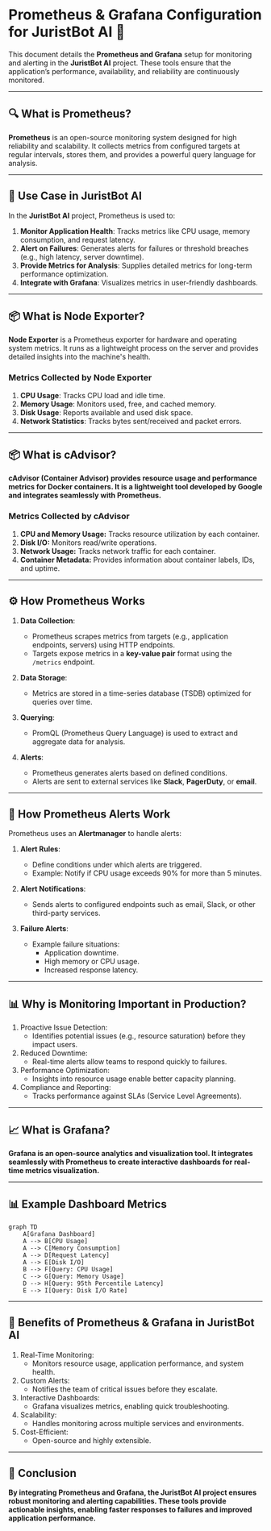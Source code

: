 # Prometheus & Grafana Configuration for JuristBot AI 🚨

This document details the **Prometheus and Grafana** setup for monitoring and alerting in the **JuristBot AI** project. These tools ensure that the application’s performance, availability, and reliability are continuously monitored.

---

## 🔍 **What is Prometheus?**

**Prometheus** is an open-source monitoring system designed for high reliability and scalability. It collects metrics from configured targets at regular intervals, stores them, and provides a powerful query language for analysis.

---

## 🎯 **Use Case in JuristBot AI**

In the **JuristBot AI** project, Prometheus is used to:
1. **Monitor Application Health**: Tracks metrics like CPU usage, memory consumption, and request latency.
2. **Alert on Failures**: Generates alerts for failures or threshold breaches (e.g., high latency, server downtime).
3. **Provide Metrics for Analysis**: Supplies detailed metrics for long-term performance optimization.
4. **Integrate with Grafana**: Visualizes metrics in user-friendly dashboards.

---

## 📦 **What is Node Exporter?**

**Node Exporter** is a Prometheus exporter for hardware and operating system metrics. It runs as a lightweight process on the server and provides detailed insights into the machine's health.

### **Metrics Collected by Node Exporter**
1. **CPU Usage**: Tracks CPU load and idle time.
2. **Memory Usage**: Monitors used, free, and cached memory.
3. **Disk Usage**: Reports available and used disk space.
4. **Network Statistics**: Tracks bytes sent/received and packet errors.
---

## 📦 **What is cAdvisor?**
**cAdvisor (Container Advisor) provides resource usage and performance metrics for Docker containers. It is a lightweight tool developed by Google and integrates seamlessly with Prometheus.**

### **Metrics Collected by cAdvisor**
1. **CPU and Memory Usage:** Tracks resource utilization by each container.
2. **Disk I/O:** Monitors read/write operations.
3. **Network Usage:** Tracks network traffic for each container.
4. **Container Metadata:** Provides information about container labels, IDs, and uptime.

---
## ⚙️ **How Prometheus Works**

1. **Data Collection**:
   - Prometheus scrapes metrics from targets (e.g., application endpoints, servers) using HTTP endpoints.
   - Targets expose metrics in a **key-value pair** format using the `/metrics` endpoint.

2. **Data Storage**:
   - Metrics are stored in a time-series database (TSDB) optimized for queries over time.

3. **Querying**:
   - PromQL (Prometheus Query Language) is used to extract and aggregate data for analysis.

4. **Alerts**:
   - Prometheus generates alerts based on defined conditions.
   - Alerts are sent to external services like **Slack**, **PagerDuty**, or **email**.

---

## 🔔 **How Prometheus Alerts Work**

Prometheus uses an **Alertmanager** to handle alerts:
1. **Alert Rules**:
   - Define conditions under which alerts are triggered.
   - Example: Notify if CPU usage exceeds 90% for more than 5 minutes.
   
2. **Alert Notifications**:
   - Sends alerts to configured endpoints such as email, Slack, or other third-party services.
   
3. **Failure Alerts**:
   - Example failure situations:
     - Application downtime.
     - High memory or CPU usage.
     - Increased response latency.
---

## 📊 **Why is Monitoring Important in Production?**

1. Proactive Issue Detection:
   * Identifies potential issues (e.g., resource saturation) before they impact users.
2. Reduced Downtime:
   * Real-time alerts allow teams to respond quickly to failures.
3. Performance Optimization:
   * Insights into resource usage enable better capacity planning.
4. Compliance and Reporting:
   * Tracks performance against SLAs (Service Level Agreements).
---
## 📈 **What is Grafana?**
**Grafana is an open-source analytics and visualization tool. It integrates seamlessly with Prometheus to create interactive dashboards for real-time metrics visualization.**

---

## 📊 **Example Dashboard Metrics**

```mermaid
graph TD
    A[Grafana Dashboard]
    A --> B[CPU Usage]
    A --> C[Memory Consumption]
    A --> D[Request Latency]
    A --> E[Disk I/O]
    B --> F[Query: CPU Usage]
    C --> G[Query: Memory Usage]
    D --> H[Query: 95th Percentile Latency]
    E --> I[Query: Disk I/O Rate]
```
---

## 🌟 **Benefits of Prometheus & Grafana in JuristBot AI**
1. Real-Time Monitoring:
   * Monitors resource usage, application performance, and system health.
2. Custom Alerts:
   * Notifies the team of critical issues before they escalate.
3. Interactive Dashboards:
   * Grafana visualizes metrics, enabling quick troubleshooting.
4. Scalability:
   * Handles monitoring across multiple services and environments.
5. Cost-Efficient:
   * Open-source and highly extensible.
---

## 🏁 **Conclusion**
****By integrating Prometheus and Grafana, the JuristBot AI project ensures robust monitoring and alerting capabilities. These tools provide actionable insights, enabling faster responses to failures and improved application performance.****